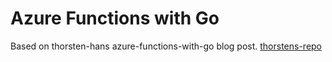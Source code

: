 # Azure Functions with Go

Based on thorsten-hans azure-functions-with-go blog post.
[thorstens-repo](https://github.com/ThorstenHans/functions-with-go)
